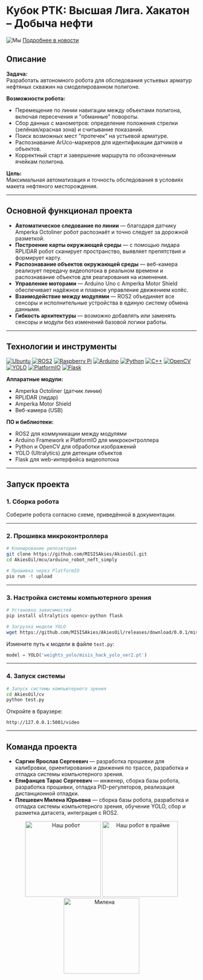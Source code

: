 # Кубок РТК: Высшая Лига. Хакатон – Добыча нефти
![Мы](https://github.com/user-attachments/assets/8ba3542f-e2b2-41d1-bb23-8fa8ef9625c9)
[Подробнее в новости](https://misis.ru/news/9746/)

## Описание

**Задача:**  
Разработать автономного робота для обследования устьевых арматур нефтяных скважин на смоделированном полигоне.

**Возможности робота:**
- Перемещение по линии навигации между объектами полигона, включая пересечения и "обманные" повороты.
- Сбор данных с манометров: определение положения стрелки (зелёная/красная зона) и считывание показаний.
- Поиск возможных мест "протечек" на устьевой арматуре.
- Распознавание ArUco-маркеров для идентификации датчиков и объектов.
- Корректный старт и завершение маршрута по обозначенным ячейкам полигона.

**Цель:**  
Максимальная автоматизация и точность обследования в условиях макета нефтяного месторождения.

---

## Основной функционал проекта

- **Автоматическое следование по линии** — благодаря датчику Amperka Octoliner робот распознаёт и точно следует за дорожной разметкой.
- **Построение карты окружающей среды** — с помощью лидара RPLIDAR робот сканирует пространство, выявляет препятствия и формирует карту.
- **Распознавание объектов окружающей среды** — веб-камера реализует передачу видеопотока в реальном времени и распознавание объектов для реагирования на изменения.
- **Управление моторами** — Arduino Uno с Amperka Motor Shield обеспечивает надёжное и плавное управление движением колёс.
- **Взаимодействие между модулями** — ROS2 объединяет все сенсоры и исполнительные устройства в единую систему обмена данными.
- **Гибкость архитектуры** — возможно добавлять или заменять сенсоры и модули без изменений базовой логики работы.

---

## Технологии и инструменты

[![Ubuntu](https://img.shields.io/badge/Ubuntu-24.04-E95420?logo=ubuntu)](https://ubuntu.com/)
[![ROS2](https://img.shields.io/badge/ROS2-Iron-22314E?logo=ros&logoColor=white)](https://ros.org/)
[![Raspberry Pi](https://img.shields.io/badge/Raspberry%20Pi-5-C51A4A?logo=raspberrypi&logoColor=white)](https://www.raspberrypi.com/)
[![Arduino](https://img.shields.io/badge/Arduino-Uno-008184?logo=arduino&logoColor=white)](https://www.arduino.cc/)
[![Python](https://img.shields.io/badge/Python-3.10-3776AB?logo=python&logoColor=white)](https://www.python.org/)
[![C++](https://img.shields.io/badge/C++-17-00599C?logo=c%2B%2B&logoColor=white)](https://isocpp.org/)
[![OpenCV](https://img.shields.io/badge/OpenCV-4.x-5C3EE8?logo=opencv&logoColor=white)](https://opencv.org/)
[![YOLO](https://img.shields.io/badge/YOLO-v8-00BCD4?logo=yolo&logoColor=white)](https://github.com/ultralytics/ultralytics)
[![PlatformIO](https://img.shields.io/badge/PlatformIO-IDE-FFA500?logo=platformio&logoColor=white)](https://platformio.org/)
[![Flask](https://img.shields.io/badge/Flask-2.3-000000?logo=flask&logoColor=white)](https://flask.palletsprojects.com/)

**Аппаратные модули:**  
- Amperka Octoliner (датчик линии)  
- RPLIDAR (лидар)  
- Amperka Motor Shield  
- Веб-камера (USB)

**ПО и библиотеки:**  
- ROS2 для коммуникации между модулями  
- Arduino Framework и PlatformIO для микроконтроллера  
- Python и OpenCV для обработки изображений  
- YOLO (Ultralytics) для детекции объектов  
- Flask для web-интерфейса видеопотока  

---

## Запуск проекта

### 1. Сборка робота

Соберите робота согласно схеме, приведённой в документации.

---

### 2. Прошивка микроконтроллера

```bash
# Клонирование репозитория
git clone https://github.com/MISISAkies/AkiesOil.git
cd AkiesOil/mcu/arduino_robot_neft_simply

# Прошивка через PlatformIO
pio run -t upload
```

---

### 3. Настройка системы компьютерного зрения

```bash
# Установка зависимостей
pip install ultralytics opencv-python flask

# Загрузка модели YOLO
wget https://github.com/MISISAkies/AkiesOil/releases/download/0.0.1/misis_hack_yolo_ver2.pt -P weights_yolo/
```

Измените путь к модели в файле `test.py`:

```python
model = YOLO('weights_yolo/misis_hack_yolo_ver2.pt')
```

---

### 4. Запуск системы

```bash
# Запуск системы компьютерного зрения
cd AkiesOil/cv
python test.py
```

Откройте в браузере:
```
http://127.0.0.1:5001/video
```

---

## Команда проекта

- **Саргин Ярослав Сергеевич** — разработка прошивки для калибровки, ориентирования и движения по трассе, разработка и отладка системы компьютерного зрения.
- **Епифанцев Тарас Сергеевич** — инженер, сборка базы робота, разработка прошивки, отладка PID-регуляторов, реализация дистанционной отладки.
- **Плешевич Милена Юрьевна** — сборка базы робота, разработка и отладка системы компьютерного зрения, обучение YOLO, сбор и разметка датасета, интеграция с ROS2.

<p align="center">
  <img src="https://github.com/user-attachments/assets/f9012b88-d54d-4042-ad91-8e31482ebf0d" alt="Наш робот" width="200"/>
  <img src="https://github.com/user-attachments/assets/73bc0e2e-735e-4986-b90e-11fc85576d44" alt="Наш робот в прайме" width="200"/>
  <img src="https://github.com/user-attachments/assets/7bd2af90-2030-4609-831a-4d2697b9015b" alt="Милена" width="200"/>
</p>
